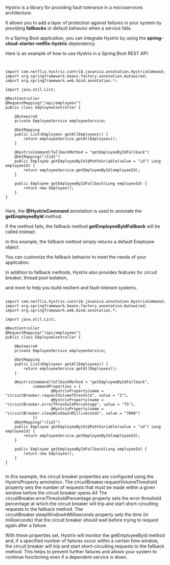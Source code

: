 

Hystrix is a library for providing fault tolerance in a microservices architecture. 

It allows you to add a layer of protection against failures in your system by providing **fallbacks** or default behavior when a service fails. 

In a Spring Boot application, you can integrate Hystrix by using the **spring-cloud-starter-netflix-hystrix** dependency.

Here is an example of how to use Hystrix in a Spring Boot REST API:

```


import com.netflix.hystrix.contrib.javanica.annotation.HystrixCommand;
import org.springframework.beans.factory.annotation.Autowired;
import org.springframework.web.bind.annotation.*;

import java.util.List;

@RestController
@RequestMapping("/api/employees")
public class EmployeeController {

    @Autowired
    private EmployeeService employeeService;

    @GetMapping
    public List<Employee> getAllEmployees() {
        return employeeService.getAllEmployees();
    }

    @HystrixCommand(fallbackMethod = "getEmployeeByIdFallback")
    @GetMapping("/{id}")
    public Employee getEmployeeById(@PathVariable(value = "id") Long employeeId) {
        return employeeService.getEmployeeById(employeeId);
    }

    public Employee getEmployeeByIdFallback(Long employeeId) {
        return new Employee();
    }
}


```

Here, the **@HystrixCommand** annotation is used to annotate the **getEmployeeById** method. 

If the method fails, the fallback method **getEmployeeByIdFallback** will be called instead. 

In this example, the fallback method simply returns a default Employee object. 

You can customize the fallback behavior to meet the needs of your application.

In addition to fallback methods, Hystrix also provides features for circuit breaker, thread pool isolation, 

and more to help you build resilient and fault-tolerant systems.



```

import com.netflix.hystrix.contrib.javanica.annotation.HystrixCommand;
import org.springframework.beans.factory.annotation.Autowired;
import org.springframework.web.bind.annotation.*;

import java.util.List;

@RestController
@RequestMapping("/api/employees")
public class EmployeeController {

    @Autowired
    private EmployeeService employeeService;

    @GetMapping
    public List<Employee> getAllEmployees() {
        return employeeService.getAllEmployees();
    }

    @HystrixCommand(fallbackMethod = "getEmployeeByIdFallback",
            commandProperties = {
                    @HystrixProperty(name = "circuitBreaker.requestVolumeThreshold", value = "3"),
                    @HystrixProperty(name = "circuitBreaker.errorThresholdPercentage", value = "75"),
                    @HystrixProperty(name = "circuitBreaker.sleepWindowInMilliseconds", value = "7000")
            })
    @GetMapping("/{id}")
    public Employee getEmployeeById(@PathVariable(value = "id") Long employeeId) {
        return employeeService.getEmployeeById(employeeId);
    }

    public Employee getEmployeeByIdFallback(Long employeeId) {
        return new Employee();
    }
}


```


In this example, the circuit breaker properties are configured using the HystrixProperty annotation. 
The circuitBreaker.requestVolumeThreshold property sets the number of requests that must be made within a given window before the circuit breaker opens.44
The circuitBreaker.errorThresholdPercentage property sets the error threshold percentage at which the circuit breaker will trip and start short-circuiting requests to the fallback method. The circuitBreaker.sleepWindowInMilliseconds property sets the time (in milliseconds) that the circuit breaker should wait before trying to request again after a failure.

With these properties set, Hystrix will monitor the getEmployeeById method and, if a specified number of failures occur within a certain time window, the circuit breaker will trip and start short-circuiting requests to the fallback method. This helps to prevent further failures and allows your system to continue functioning even if a dependent service is down.


